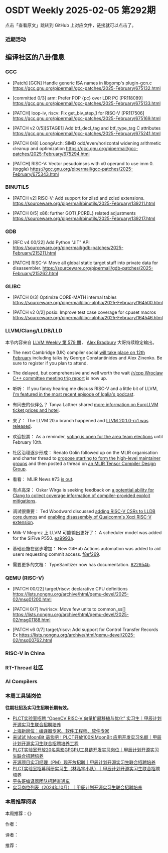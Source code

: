 # OSDT Weekly 2025-02-05 第292期

点击「查看原文」跳转到 GitHub 上对应文件，链接就可以点击了。

### 近期活动

## 编译社区的八卦信息

### GCC

- [Patch] [GCN] Handle generic ISA names in libgomp's plugin-gcn.c
    https://gcc.gnu.org/pipermail/gcc-patches/2025-February/675132.html

- [committed 0/3] arm: Prefer POP {pc} over LDR PC [PR118089]
    https://gcc.gnu.org/pipermail/gcc-patches/2025-February/675133.html

- [PATCH] loop-iv, riscv: Fix get_biv_step_1 for RISC-V [PR117506]
    https://gcc.gnu.org/pipermail/gcc-patches/2025-February/675169.html

- [PATCH v2 0/5][STAGE1] Add btf_decl_tag and btf_type_tag C attributes
    https://gcc.gnu.org/pipermail/gcc-patches/2025-February/675241.html

- [PATCH 0/8] LoongArch: SIMD odd/even/horizontal widening arithmetic cleanup and optimization
    https://gcc.gnu.org/pipermail/gcc-patches/2025-February/675294.html

- [PATCH] RISC-V: Vector pesudoinsns with x0 operand to use imm 0. (toggle)
    https://gcc.gnu.org/pipermail/gcc-patches/2025-February/675343.html

### BINUTILS

- [PATCH v2] RISC-V: Add support for zilsd and zclsd extensions.
    https://sourceware.org/pipermail/binutils/2025-February/139211.html

- [PATCH 0/5] x86: further GOT{,PCREL} related adjustments
    https://sourceware.org/pipermail/binutils/2025-February/139217.html

### GDB

- [RFC v4 00/22] Add Python "JIT" API
    https://sourceware.org/pipermail/gdb-patches/2025-February/215211.html

- [PATCH] RISC-V: Move all global static target stuff into private data for disassembler.
    https://sourceware.org/pipermail/gdb-patches/2025-February/215262.html

### GLIBC

- [PATCH 0/3] Optimize CORE-MATH internal tables
    https://sourceware.org/pipermail/libc-alpha/2025-February/164500.html

- [PATCH v2 0/2] posix: Improve test case coverage for cpuset macros
    https://sourceware.org/pipermail/libc-alpha/2025-February/164546.html

### LLVM/Clang/LLDB/LLD

本节内容来自 [LLVM Weekly 第 579 期](http://llvmweekly.org/issue/579)，
[Alex Bradbury](https://www.linkedin.com/in/alex-bradbury/) 大哥持续稳定输出。

* The next Cambridge (UK) compiler social [will take place on 12th February](https://discourse.llvm.org/t/compiler-social-feb-12th-at-the-computer-laboratory-cambridge-uk/84394) including talks by George Constantinides and Alex Zinenko. Be sure to register if you plan to attend.

* The delayed, but comprehensive and well worth the wait [/r/cpp Wroclaw C++ committee meeting trip report](https://old.reddit.com/r/cpp/comments/1ienpc7/202411_wroc%C5%82aw_iso_c_committee_trip_report_fifth/) is now up.

* 听听： If you fancy hearing me discuss RISC-V and a little bit of LLVM, [I'm featured in the most recent episode of Igalia's podcast](https://www.igalia.com/chats/riscy).

* 有同去的伙伴么？ Tanya Lattner shared [more information on EuroLLVM ticket prices and hotel](https://discourse.llvm.org/t/2025-eurollvm-updates-hotel-travel-grants-etc/84370).

* 来了： The LLVM 20.x branch happened and [LLVM 20.1.0-rc1 was released](https://discourse.llvm.org/t/llvm-20-1-0-rc1-release/84367).

* 欢迎投票： As a reminder, [voting is open for the area team elections](https://discourse.llvm.org/t/area-team-elections-voting-open/84271) until February 10th.

* 社区治理逐步形成： Renato Golin followed up on the MLIR organisation and charter thread to [propose starting to form the high-level maintainer groups](https://discourse.llvm.org/t/mlir-organization-charter/84118/7) and then posted a thread on [an MLIR Tensor Compiler Design Group](https://discourse.llvm.org/t/mlir-tensor-compiler-design-group/84386).

* 看看： MLIR News #73 [is out](https://discourse.llvm.org/t/mlir-news-73rd-edition-28th-jan-2025/84311).

* 有点高深： Oskar Wirga is seeking feedback on [a potential ability for Clang to collect coverage information of compiler-provided exploit mitigations](https://discourse.llvm.org/t/rfc-implement-analysis-for-exploit-mitigation-coverage/84326).

* 调试很重要： Ted Woodward discussed [adding RISC-V CSRs to LLDB core dumps](https://discourse.llvm.org/t/add-risc-v-csrs-to-core-dumps/84348) and [enabling disassembly of Qualcomm's Xqci RISC-V extension](https://discourse.llvm.org/t/enabling-disassembly-for-new-xqci-riscv-32-extension/84347).

* Milk-V Megrez 上 LLVM 可能输出更好了： A scheduler model was added for the SiFive P550.
  [ea9993a](https://github.com/llvm/llvm-project/commit/ea9993a9a350).

* 基础设施在逐步增加： New GitHub Actions automation was added to aid users requesting commit access. [f8ef269](https://github.com/llvm/llvm-project/commit/f8ef2699d860).

* 需要更多的文档： TypeSanitizer now has documentation.
  [822954b](https://github.com/llvm/llvm-project/commit/822954b4a977).

### QEMU (RISC-V)

- [PATCH 00/22] target/riscv: declarative CPU definitions
    https://lists.nongnu.org/archive/html/qemu-devel/2025-02/msg01200.html

- [PATCH 0/7] hw/riscv: Move few units to common_ss[]
    https://lists.nongnu.org/archive/html/qemu-devel/2025-02/msg01188.html

- [PATCH v6 0/7] target/riscv: Add support for Control Transfer Records Ex
    https://lists.nongnu.org/archive/html/qemu-devel/2025-02/msg00762.html

### RISC-V in China

### RT-Thread 社区

### AI Compilers

### 本周工具链岗位

**往期社招及实习生招聘长期有效。**

- [PLCT实验室招聘 “OpenCV RISC-V 向量扩展移植与优化” 实习生｜甲辰计划开源实习生联合招聘培养](https://mp.weixin.qq.com/s/NSFIlymcfe_gJBmJXK0Zng)
- [上海新岗位：编译器专家、软件工程师、软件专家](https://mp.weixin.qq.com/s/pX2R3znrPCxdsOLVg9YVXA)
- [来试试 MoonBit 语言吧！PLCT开放100名MoonBit 应用开发实习名额｜甲辰计划开源实习生联合招聘培养工程](https://mp.weixin.qq.com/s/VUwXNvYzharpK6Aou4hssw)
- [PLCT实验室开放20名乘影GPGPU工具链开发实习岗位｜甲辰计划开源实习生联合招聘培养](https://mp.weixin.qq.com/s/DalDbZYiP2IFALvB2Wwb6w)
- [开源项目实习经理（PM）现开放招聘｜甲辰计划开源实习生联合招聘培养](https://mp.weixin.qq.com/s/9uIxvaMOVjsbcGjHbidvgg)
- [PLCT实验室招募科研实习生（林泓宇小队）｜甲辰计划开源实习生联合招聘培养](https://mp.weixin.qq.com/s/8XtWlfBF9RxUoUCHskQpPw)
- [平头哥编译器团队招聘直通车](https://mp.weixin.qq.com/s/fRFWolihmi05hTuBvI8u2g)
- [实习岗位列表（2024年10月）｜甲辰计划开源实习生联合招聘培养](https://mp.weixin.qq.com/s/UCcsvhw6Kxw3EQOd0JVlUg)

### 本周推荐阅读

本周推荐：《》

作者：

译者：

推荐：

